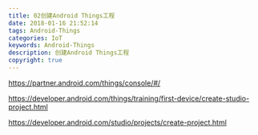 ```yaml
---
title: 02创建Android Things工程
date: 2018-01-16 21:52:14
tags: Android-Things
categories: IoT
keywords: Android-Things
description: 创建Android Things工程
copyright: true
---
```


https://partner.android.com/things/console/#/

https://developer.android.com/things/training/first-device/create-studio-project.html

https://developer.android.com/studio/projects/create-project.html
